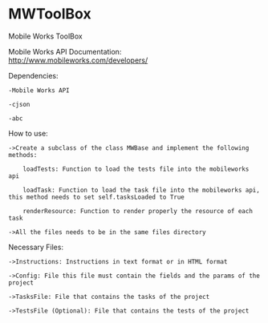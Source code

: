 MWToolBox
=========

Mobile Works ToolBox

Mobile Works API Documentation: http://www.mobileworks.com/developers/

Dependencies:

    -Mobile Works API

    -cjson

    -abc

How to use:

    ->Create a subclass of the class MWBase and implement the following methods:

        loadTests: Function to load the tests file into the mobileworks api

        loadTask: Function to load the task file into the mobileworks api, this method needs to set self.tasksLoaded to True

        renderResource: Function to render properly the resource of each task

    ->All the files needs to be in the same files directory
   

Necessary Files:

    ->Instructions: Instructions in text format or in HTML format

    ->Config: File this file must contain the fields and the params of the project

    ->TasksFile: File that contains the tasks of the project

    ->TestsFile (Optional): File that contains the tests of the project
        



